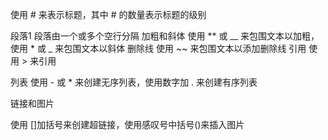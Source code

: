 使用 # 来表示标题，其中 # 的数量表示标题的级别

段落1
段落由一个或多个空行分隔
加粗和斜体
使用 ** 或 __ 来包围文本以加粗，使用 * 或 _ 来包围文本以斜体
删除线
使用 ~~ 来包围文本以添加删除线
引用
使用 > 来引用

列表
使用 - 或 * 来创建无序列表，使用数字加 . 来创建有序列表

链接和图片


使用 []加括号来创建超链接，使用感叹号中括号()来插入图片


